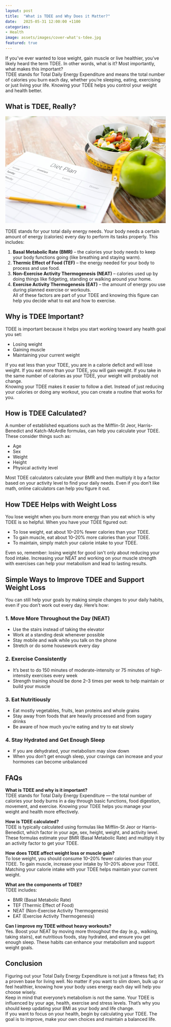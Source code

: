 ```yaml
---
layout: post
title:  "What is TDEE and Why Does it Matter?"
date:   2025-05-31 12:00:00 +1100
categories: 
- Health
image: assets/images/cover-what's-tdee.jpg
featured: true
---
```


If you’ve ever wanted to lose weight, gain muscle or live healthier, you’ve likely heard the term TDEE. In other words, what is it? Most importantly, what makes this important?  
TDEE stands for Total Daily Energy Expenditure and means the total number of calories you burn each day, whether you’re sleeping, eating, exercising or just living your life. Knowing your TDEE helps you control your weight and health better.

## What is TDEE, Really?

![diet-plan](/assets/images/diet-plan.jpg)

TDEE stands for your total daily energy needs. Your body needs a certain amount of energy (calories) every day to perform its tasks properly. This includes:  
1. **Basal Metabolic Rate (BMR)** – the calories your body needs to keep your body functions going (like breathing and staying warm).  
2. **Thermic Effect of Food (TEF)** – the energy needed for your body to process and use food.  
3. **Non-Exercise Activity Thermogenesis (NEAT)** – calories used up by doing things like fidgeting, standing or walking around your home.  
4. **Exercise Activity Thermogenesis (EAT)** – the amount of energy you use during planned exercise or workouts.  
All of these factors are part of your TDEE and knowing this figure can help you decide what to eat and how to exercise.

## Why is TDEE Important?
TDEE is important because it helps you start working toward any health goal you set:
- Losing weight  
- Gaining muscle  
- Maintaining your current weight  

If you eat less than your TDEE, you are in a calorie deficit and will lose weight. If you eat more than your TDEE, you will gain weight. If you take in the same number of calories as your TDEE, your weight will probably not change.  
Knowing your TDEE makes it easier to follow a diet. Instead of just reducing your calories or doing any workout, you can create a routine that works for you.

## How is TDEE Calculated?
A number of established equations such as the Mifflin-St Jeor, Harris-Benedict and Katch-McArdle formulas, can help you calculate your TDEE. These consider things such as:
- Age  
- Sex  
- Weight  
- Height  
- Physical activity level  

Most TDEE calculators calculate your BMR and then multiply it by a factor based on your activity level to find your daily needs. Even if you don’t like math, online calculators can help you figure it out.

## How TDEE Helps with Weight Loss
You lose weight when you burn more energy than you eat which is why TDEE is so helpful. When you have your TDEE figured out:
- To lose weight, eat about 10–20% fewer calories than your TDEE.  
- To gain muscle, eat about 10–20% more calories than your TDEE.  
- To maintain, simply match your calorie intake to your TDEE.  

Even so, remember: losing weight for good isn't only about reducing your food intake. Increasing your NEAT and working on your muscle strength with exercises can help your metabolism and lead to lasting results.

## Simple Ways to Improve TDEE and Support Weight Loss
You can still help your goals by making simple changes to your daily habits, even if you don’t work out every day. Here’s how:

### 1. Move More Throughout the Day (NEAT)
- Use the stairs instead of taking the elevator  
- Work at a standing desk whenever possible  
- Stay mobile and walk while you talk on the phone  
- Stretch or do some housework every day  

### 2. Exercise Consistently
- It’s best to do 150 minutes of moderate-intensity or 75 minutes of high-intensity exercises every week  
- Strength training should be done 2–3 times per week to help maintain or build your muscle  

### 3. Eat Nutritiously
- Eat mostly vegetables, fruits, lean proteins and whole grains  
- Stay away from foods that are heavily processed and from sugary drinks  
- Be aware of how much you’re eating and try to eat slowly  

### 4. Stay Hydrated and Get Enough Sleep
- If you are dehydrated, your metabolism may slow down  
- When you don’t get enough sleep, your cravings can increase and your hormones can become unbalanced  

## FAQs

**What is TDEE and why is it important?**  
TDEE stands for Total Daily Energy Expenditure — the total number of calories your body burns in a day through basic functions, food digestion, movement, and exercise. Knowing your TDEE helps you manage your weight and health more effectively.

**How is TDEE calculated?**  
TDEE is typically calculated using formulas like Mifflin-St Jeor or Harris-Benedict, which factor in your age, sex, height, weight, and activity level. These formulas estimate your BMR (Basal Metabolic Rate) and multiply it by an activity factor to get your TDEE.

**How does TDEE affect weight loss or muscle gain?**  
To lose weight, you should consume 10–20% fewer calories than your TDEE. To gain muscle, increase your intake by 10–20% above your TDEE. Matching your calorie intake with your TDEE helps maintain your current weight.

**What are the components of TDEE?**  
TDEE includes:
- BMR (Basal Metabolic Rate)  
- TEF (Thermic Effect of Food)  
- NEAT (Non-Exercise Activity Thermogenesis)  
- EAT (Exercise Activity Thermogenesis)  

**Can I improve my TDEE without heavy workouts?**  
Yes. Boost your NEAT by moving more throughout the day (e.g., walking, taking stairs), eat nutritious foods, stay hydrated, and ensure you get enough sleep. These habits can enhance your metabolism and support weight goals.

## Conclusion
Figuring out your Total Daily Energy Expenditure is not just a fitness fad; it’s a proven base for living well. No matter if you want to slim down, bulk up or feel healthier, knowing how your body uses energy each day will help you choose wisely.  
Keep in mind that everyone’s metabolism is not the same. Your TDEE is influenced by your age, health, exercise and stress levels. That’s why you should keep updating your BMI as your body and life change.  
If you want to focus on your health, begin by calculating your TDEE. The goal is to improve, make your own choices and maintain a balanced life.
